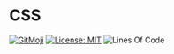 # CSS

[![GitMoji](https://img.shields.io/badge/Gitmoji-%F0%9F%8E%A8%20-FFDD67.svg)](https://gitmoji.dev)
[![License: MIT](https://img.shields.io/badge/License-MIT-blue.svg)](./LICENSE.md)
![Lines Of Code](https://img.shields.io/tokei/lines/github.com/UltiRequiem/css-master?color=blue&label=Total%20Lines)
